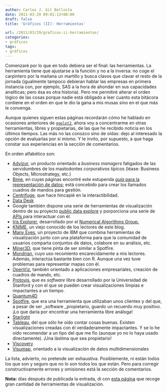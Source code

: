 ```yaml
---
author: Carlos J. Gil Bellosta
date: 2011-03-29 09:01:13+00:00
draft: false
title: 'Gráficos (II): Herramientas'

url: /2011/03/29/graficos-ii-herramientas/
categories:
- gráficos
tags:
- gráficos
---
```


Comenzaré por lo que en todo debiera ser el final: las herramientas. La herramienta tiene que ajustarse a la función y no a la inversa: no coge el carpintero por la mañana un martillo y busca clavos que clavar el resto de la jornada (igualmente tampoco debieran hablar las empresas en primera instancia con, por ejemplo, SAS a la hora de ahondar en sus capacidades analíticas; pero ésa es otra historia). Pero me permitiré alterar el orden lógico de las cosas porque nadie está obligado a leer cuanto esta bitácora contiene en el orden en que le dio la gana a mis musas sino en el que más le convenga.

Aunque quienes siguen estas páginas recordarán cómo he hablado en ocasiones anteriores de [`ggplot2`](http://www.datanalytics.com/2011/02/10/1440/), ahora voy a concentrarme en otras herramientas, libres y propietarias, de las que he recibido noticia en los últimos tiempos. Las más no las conozco sino de oídas: dejo al interesado la opción de evaluarlas por sí mismo. Y le invito, por supuesto, a que haga constar sus experiencias en la sección de comentarios.

En orden alfabético son:


* [Advizor](http://www.advizorsolutions.com/), un producto orientado a _business managers_ fatigados de las servidumbres de los mastodontes corporativos típicos (léase: Business Objects, Microstrategy, etc.)
* [Bime](http://bimeanalytics.com/), en cuyas páginas encontré este estupenda [_guía_ para la representación de datos](http://bimeanalytics.com/blog/the-designer-guide-to-data-visualization-infographic/); está concebido para crear los llamados cuadros de mandos para gestión.
* [Centrifuge](http://www.centrifugesystems.com/), que hace hincapié en la interactibilidad.
* [Data Desk](http://www.datadesk.com/)
* Google también dispone una serie de herramientas de visualización dentro de su proyecto [public data explore](http://www.google.com/publicdata/home) y porporciona una serie de [APIs ](http://code.google.com/apis/publicdata/)para interactuar con él.
* [Iris Explorer](http://www.nag.co.uk/welcome_iec.asp), desarrollado por el [Numerical Algorithms Group.](http://www.nag.co.uk/)
* [KNIME](http://knime.org/), un viejo conocido de los lectores de este blog.
* [Many Eyes](http://manyeyes.alphaworks.ibm.com), un proyecto de IBM que combina herramientas de visualización junto con una plataforma para que la comunidad de usuarios comparta conjuntos de datos, colabore en su análisis, etc.
* [Miner3D](http://www.miner3d.com/), que tiene pinta de ser similar a Spotfire.
* [Mondrian](http://mondrian.theusrus.de), cuyo uso recomiento encarecidamente a mis lectores. Además, interactúa bastante bien con R. Aunque una vez tuve problemas para representar mapas con él.
* [OpenViz](http://www.avs.com/products/openviz/), también orientado a aplicaciones empresariales, creación de cuadros de mando, etc.
* [Protovis](http://vis.stanford.edu/protovis), que es _software_ libre desarrollado por la Universidad de Stanford y con el que se pueden crear visualizaciones limpias e impactantes a un tiempo.
* [Quantum4D](http://www.quantum4d.com/)
* [Spotfire](http://spotfire.tibco.com/), que era una herramienta que utilizaban unos clientes y del que, a pesar de ser _software _propietario, guardo un recuerdo muy positivo. ¡Lo que daría por encontrar una herramienta libre análoga!
* [Starlight](http://starlight.pnl.gov/)
* [Tableau](http://www.tableausoftware.com/), del que sólo he oído contar cosas buenas. Existen visualizaciones creadas con él verdaderamente impactantes. Y se lo he oído recomendar a un tipo del que me fío (aunque yo no lo haya usado directamente). ¡Una lástima que sea propietario!
* [Viscovery](http://www.viscovery.net/)
* [Visumap](http://www.visumap.net/), orientado a la visualización de datos multidimensionales

La lista, advierto, no pretende ser exhaustiva. Posiblemente, ni están todos los que son y seguro que no lo son todos los que están. Pero para corregir constructivamente errores y omisiones está la sección de comentarios.

**Nota:** días después de publicada la entrada, di con [esta página](http://wiki.okfn.org/OpenVisualisation) que recoge gran cantidad de herramientas de visualización.
